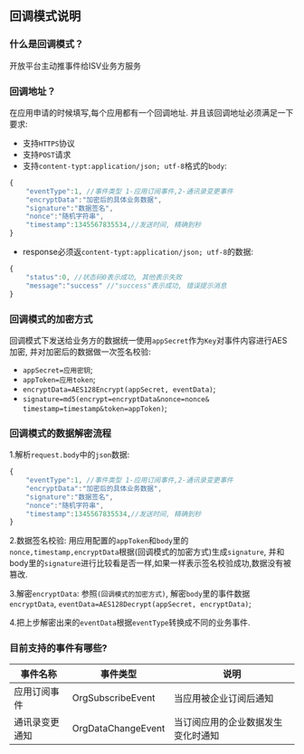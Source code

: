 ## 	回调模式说明

### 什么是回调模式？
开放平台主动推事件给ISV业务方服务

### 回调地址？
 在应用申请的时候填写,每个应用都有一个回调地址. 并且该回调地址必须满足一下要求:
* 支持`HTTPS`协议
* 支持`POST`请求
* 支持`content-typt:application/json; utf-8`格式的`body`:
```javascript
{
	"eventType":1, //事件类型 1-应用订阅事件,2-通讯录变更事件
    "encryptData":"加密后的具体业务数据",
    "signature":"数据签名",
    "nonce":"随机字符串",
    "timestamp":1345567835534,//发送时间, 精确到秒       
}
```
* response必须返`content-typt:application/json; utf-8`的数据:
```javascript
{
    "status":0, //状态码0表示成功, 其他表示失败
    "message":"success" //"success"表示成功, 错误提示消息
}
```

### 回调模式的加密方式

回调模式下发送给业务方的数据统一使用`appSecret`作为`Key`对事件内容进行AES加密,
并对加密后的数据做一次签名校验:
* `appSecret=应用密钥`;
* `appToken=应用token`;
* `encryptData=AES128Encrypt(appSecret, eventData)`;
* `signature=md5(encrypt=encryptData&nonce=nonce& timestamp=timestamp&token=appToken)`;

### 回调模式的数据解密流程
1.解析`request.body`中的`json`数据:
```javascript
{
	"eventType":1, //事件类型 1-应用订阅事件,2-通讯录变更事件
    "encryptData":"加密后的具体业务数据",
    "signature":"数据签名",
    "nonce":"随机字符串",
    "timestamp":1345567835534,//发送时间, 精确到秒       
}
```

2.数据签名校验:
用应用配置的`appToken`和`body`里的`nonce,timestamp,encryptData`根据(回调模式的加密方式)生成`signature`, 并和body里的`signature`进行比较看是否一样,如果一样表示签名校验成功,数据没有被篡改.

3.解密`encryptData`:
参照`(回调模式的加密方式)`, 解密`body`里的事件数据`encryptData`,
`eventData=AES128Decrypt(appSecret, encryptData)`;

4.把上步解密出来的`eventData`根据`eventType`转换成不同的业务事件.


### 目前支持的事件有哪些?

事件名称 | 事件类型 |  说明
------------ | ------------- | -------------
应用订阅事件 | OrgSubscribeEvent | 当应用被企业订阅后通知
通讯录变更通知 | OrgDataChangeEvent | 当订阅应用的企业数据发生变化时通知



